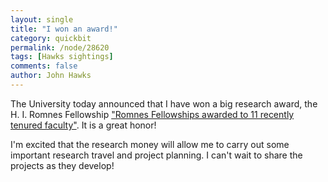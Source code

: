 ```yaml
---
layout: single 
title: "I won an award!" 
category: quickbit
permalink: /node/28620
tags: [Hawks sightings] 
comments: false 
author: John Hawks 
---
```


The University today announced that I have won a big research award, the H. I. Romnes Fellowship <a href="http://www.news.wisc.edu/20464">"Romnes Fellowships awarded to 11 recently tenured faculty"</a>. It is a great honor! 

I'm excited that the research money will allow me to carry out some important research travel and project planning. I can't wait to share the projects as they develop!

